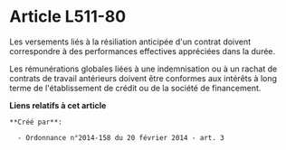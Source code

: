 # Article L511-80

Les versements liés à la résiliation anticipée d'un contrat doivent correspondre à des performances effectives appréciées
dans la durée.

Les rémunérations globales liées à une indemnisation ou à un rachat de contrats de travail antérieurs doivent être conformes
aux intérêts à long terme de l'établissement de crédit ou de la société de financement.

**Liens relatifs à cet article**

	**Créé par**:

	  - Ordonnance n°2014-158 du 20 février 2014 - art. 3
